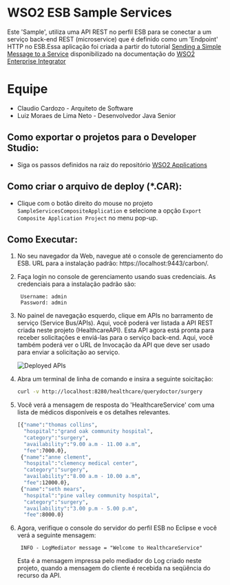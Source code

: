 # WSO2 ESB Sample Services

Este 'Sample', utiliza uma API REST no perfil ESB para se conectar a um serviço back-end REST (microservice) que é definido como um 'Endpoint' HTTP no ESB.Essa aplicação foi criada a partir do tutorial [Sending a Simple Message to a Service] disponibilizado na documentação do [WSO2 Enterprise Integrator]
   

# Equipe
  - Claudio Cardozo - Arquiteto de Software
  - Luiz Moraes de Lima Neto - Desenvolvedor Java Senior

## Como exportar o projetos para o Developer Studio:

- Siga os passos definidos na raiz do repositório [WSO2 Applications](https://github.com/moraesdelima/WSO2Applications#ExportToDevStudio)

## Como criar o arquivo de deploy (*.CAR):

- Clique com o botão direito do mouse no projeto `SampleServicesCompositeApplication` e selecione a opção `Export Composite Application Project` no menu pop-up.

## Como Executar:

1. No seu navegador da Web, navegue até o console de gerenciamento do ESB. URL para a instalação padrão:  https://localhost:9443/carbon/.

2. Faça login no console de gerenciamento usando suas credenciais. As credenciais para a instalação padrão são:

   ```
    Username: admin
    Password: admin
   ```

3. No painel de navegação esquerdo, clique em APIs no barramento de serviço (Service Bus/APIs). Aqui, você poderá ver listada a API REST criada neste projeto (HealthcareAPI). Esta API agora está pronta para receber solicitações e enviá-las para o serviço back-end. Aqui, você também poderá ver o URL de Invocação da API que deve ser usado para enviar a solicitação ao serviço.

    ![Deployed APIs](https://docs.wso2.com/download/attachments/85376682/Deployed%20API.png?version=1&modificationDate=1490333658000&api=v2)

4. Abra um terminal de linha de comando e insira a seguinte soicitação:

    ```bash
    curl -v http://localhost:8280/healthcare/querydoctor/surgery
    ```

5. Você verá a mensagem de resposta do 'HealthcareService' com uma lista de médicos disponíveis e os detalhes relevantes.

    ```bash
    [{"name":"thomas collins",
      "hospital":"grand oak community hospital",
      "category":"surgery",
      "availability":"9.00 a.m - 11.00 a.m",
      "fee":7000.0},
     {"name":"anne clement",
      "hospital":"clemency medical center",
      "category":"surgery",
      "availability":"8.00 a.m - 10.00 a.m",
      "fee":12000.0},
     {"name":"seth mears",
      "hospital":"pine valley community hospital",
      "category":"surgery",
      "availability":"3.00 p.m - 5.00 p.m",
      "fee":8000.0}
   ```

6. Agora, verifique o console do servidor do perfil ESB no Eclipse e você verá a seguinte mensagem:
   ```
    INFO - LogMediator message = "Welcome to HealthcareService"
   ```
    Esta é a mensagem impressa pelo mediador do Log criado neste projeto, quando a mensagem do cliente é recebida na seqüência do recurso da API.
  
[Sending a Simple Message to a Service]: <https://docs.wso2.com/display/EI611/Sending+a+Simple+Message+to+a+Service>
[WSO2 Enterprise Integrator]: <https://docs.wso2.com/display/EI611/Quick+Start+Guide>
[WSO2 Applications]: <https://github.com/moraesdelima/WSO2Applications>
